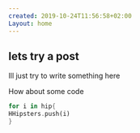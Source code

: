 ```yaml
---
created: 2019-10-24T11:56:58+02:00
Layout: home
---
```


## lets try a post

Ill just try to write something here

How about some code
``` rust
for i in hip{
HHipsters.push(i)
}
```
